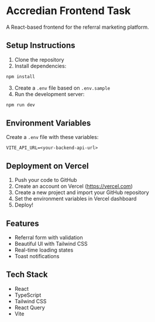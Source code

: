 # Accredian Frontend Task

A React-based frontend for the referral marketing platform.

## Setup Instructions

1. Clone the repository
2. Install dependencies:
```bash
npm install
```
3. Create a `.env` file based on `.env.sample`
4. Run the development server:
```bash
npm run dev
```

## Environment Variables

Create a `.env` file with these variables:
```
VITE_API_URL=<your-backend-api-url>
```

## Deployment on Vercel

1. Push your code to GitHub
2. Create an account on Vercel (https://vercel.com)
3. Create a new project and import your GitHub repository
4. Set the environment variables in Vercel dashboard
5. Deploy!

## Features
- Referral form with validation
- Beautiful UI with Tailwind CSS
- Real-time loading states
- Toast notifications

## Tech Stack
- React
- TypeScript
- Tailwind CSS
- React Query
- Vite
